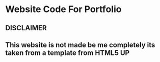 # Website Code For Portfolio
## DISCLAIMER 
## This website is not made be me completely its taken from a template from HTML5 UP
